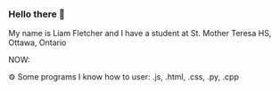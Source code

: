 ### Hello there 👋

My name is Liam Fletcher and I have a student at St. Mother Teresa HS, Ottawa, Ontario

NOW:

⚙️ Some programs I know how to user: .js, .html, .css, .py, .cpp

<!--
**liam-fletcher1/liam-fletcher1** is a ✨ _special_ ✨ repository because its `README.md` (this file) appears on your GitHub profile.

Here are some ideas to get you started:

- 🔭 I’m currently working on ...
- 🌱 I’m currently learning ...
- 👯 I’m looking to collaborate on ...
- 🤔 I’m looking for help with ...
- 💬 Ask me about ...
- 📫 How to reach me: ...
- 😄 Pronouns: ...
- ⚡ Fun fact: ...
-->
